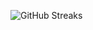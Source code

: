![GitHub Streaks](https://github-streaks-mqc9.onrender.com/streak/happilli/image?theme=midnight&cache_bust=1743110886&lang=ja)
